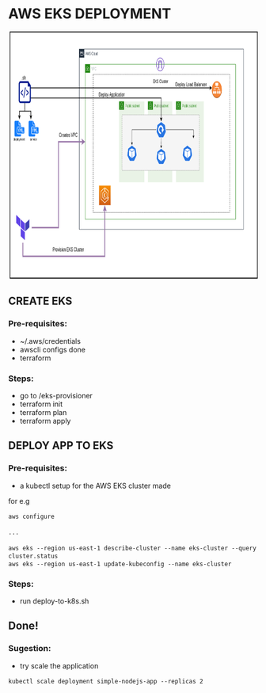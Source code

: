 # AWS EKS DEPLOYMENT

<p align="center">
  <img width="800" height="500" src="img/drawio_diagram.png">
</p>


## CREATE EKS

### Pre-requisites:

 - ~/.aws/credentials
 - awscli configs done
 - terraform

### Steps:

 - go to /eks-provisioner
 - terraform init
 - terraform plan
 - terraform apply

## DEPLOY APP TO EKS

### Pre-requisites:
 - a kubectl setup for the AWS EKS cluster made

 for e.g 

 ```
 aws configure
 
 ...

 aws eks --region us-east-1 describe-cluster --name eks-cluster --query cluster.status
 aws eks --region us-east-1 update-kubeconfig --name eks-cluster
 ```

### Steps:

 - run deploy-to-k8s.sh



## Done!

### Sugestion: 

 - try scale the application

  ```
  kubectl scale deployment simple-nodejs-app --replicas 2
  ```

 
